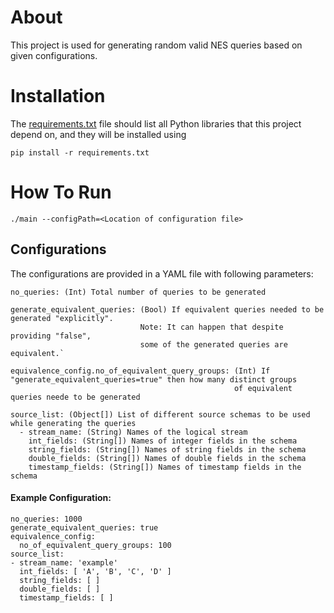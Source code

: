 # About
This project is used for generating random valid NES queries based on given configurations. 

# Installation

The [requirements.txt](requirements.txt) file should list all Python libraries that this project depend on, and they will be installed using

`pip install -r requirements.txt`

# How To Run

`./main --configPath=<Location of configuration file>`

## Configurations

The configurations are provided in a YAML file with following parameters:

``` 
no_queries: (Int) Total number of queries to be generated
```

```
generate_equivalent_queries: (Bool) If equivalent queries needed to be generated "explicitly".
                             Note: It can happen that despite providing "false", 
                             some of the generated queries are equivalent.`
```

```
equivalence_config.no_of_equivalent_query_groups: (Int) If "generate_equivalent_queries=true" then how many distinct groups 
                                                  of equivalent queries neede to be generated
```

```
source_list: (Object[]) List of different source schemas to be used while generating the queries
  - stream_name: (String) Names of the logical stream
    int_fields: (String[]) Names of integer fields in the schema
    string_fields: (String[]) Names of string fields in the schema
    double_fields: (String[]) Names of double fields in the schema
    timestamp_fields: (String[]) Names of timestamp fields in the schema
```

#### Example Configuration:

```
no_queries: 1000
generate_equivalent_queries: true
equivalence_config:
  no_of_equivalent_query_groups: 100
source_list:
- stream_name: 'example'
  int_fields: [ 'A', 'B', 'C', 'D' ]
  string_fields: [ ]
  double_fields: [ ]
  timestamp_fields: [ ]
```

